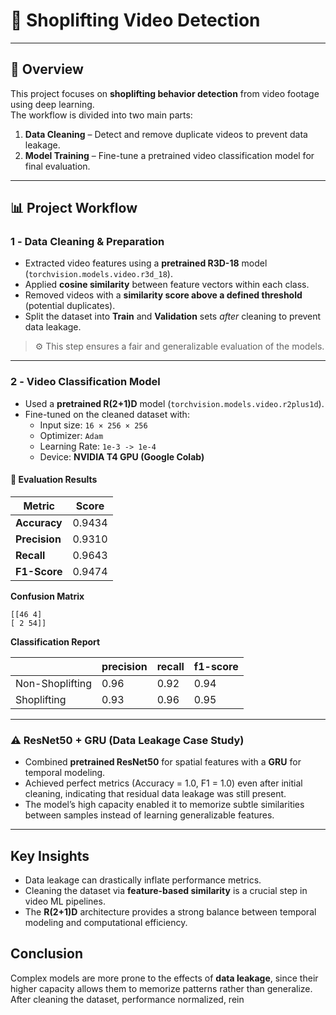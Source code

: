 # 🛒 Shoplifting Video Detection

---

## 🧭 Overview

This project focuses on **shoplifting behavior detection** from video footage using deep learning.  
The workflow is divided into two main parts:
1. **Data Cleaning** – Detect and remove duplicate videos to prevent data leakage.  
2. **Model Training** – Fine-tune a pretrained video classification model for final evaluation.

---

## 📊 Project Workflow

### 1️ - Data Cleaning & Preparation

- Extracted video features using a **pretrained R3D-18** model (`torchvision.models.video.r3d_18`).
- Applied **cosine similarity** between feature vectors within each class.
- Removed videos with a **similarity score above a defined threshold** (potential duplicates).
- Split the dataset into **Train** and **Validation** sets *after* cleaning to prevent data leakage.

> ⚙️ This step ensures a fair and generalizable evaluation of the models.

---

### 2️ - Video Classification Model

- Used a **pretrained R(2+1)D** model (`torchvision.models.video.r2plus1d`).
- Fine-tuned on the cleaned dataset with:
  - Input size: `16 × 256 × 256`
  - Optimizer: `Adam`
  - Learning Rate: `1e-3 -> 1e-4`
  - Device: **NVIDIA T4 GPU (Google Colab)**

#### 🧾 Evaluation Results

| Metric | Score |
|--------|--------|
| **Accuracy** | 0.9434 |
| **Precision** | 0.9310 |
| **Recall** | 0.9643 |
| **F1-Score** | 0.9474 |

**Confusion Matrix**
```
[[46 4]
[ 2 54]]
```

**Classification Report**

|       | precision |   recall | f1-score |
|-------|-----------|----------|----------|
Non-Shoplifting |0.96| 0.92 |0.94
Shoplifting |0.93 |0.96 |0.95|

---

### ⚠️ ResNet50 + GRU (Data Leakage Case Study)

- Combined **pretrained ResNet50** for spatial features with a **GRU** for temporal modeling.
- Achieved perfect metrics (Accuracy = 1.0, F1 = 1.0) even after initial cleaning, indicating that residual data leakage was still present.
- The model’s high capacity enabled it to memorize subtle similarities between samples instead of learning generalizable features.

---

## Key Insights

- Data leakage can drastically inflate performance metrics.  
- Cleaning the dataset via **feature-based similarity** is a crucial step in video ML pipelines.  
- The **R(2+1)D** architecture provides a strong balance between temporal modeling and computational efficiency.

## Conclusion

Complex models are more prone to the effects of **data leakage**, since their higher capacity allows them to memorize patterns rather than generalize.  
After cleaning the dataset, performance normalized, rein
